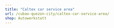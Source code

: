 ```yaml
---
title: "Caltex car service area"
url: /cubao-quezon-city/caltex-car-service-area/
shop: Autowerkstatt
---
```

